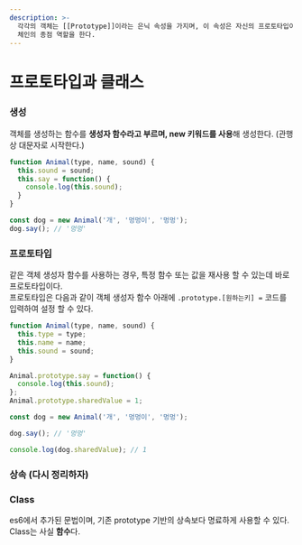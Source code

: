 ```yaml
---
description: >-
  각각의 객체는 [[Prototype]]이라는 은닉 속성을 가지며, 이 속성은 자신의 프로토타입이 되는 객체를 가리킨다. null은 프로토타입
  체인의 종점 역할을 한다.
---
```


# 프로토타입과 클래스

### 생성

객체를 생성하는 함수를 **생성자 함수라고 부르며, new 키워드를 사용**해 생성한다. \(관행상 대문자로 시작한다.\) 

```javascript
function Animal(type, name, sound) {
  this.sound = sound;
  this.say = function() {
    console.log(this.sound);
  }
}

const dog = new Animal('개', '멍멍이', '멍멍');
dog.say(); // '멍멍'
```



### 프로토타입

같은 객체 생성자 함수를 사용하는 경우, 특정 함수 또는 값을 재사용 할 수 있는데 바로 프로토타입이다.  
프로토타입은 다음과 같이 객체 생성자 함수 아래에 `.prototype.[원하는키] =` 코드를 입력하여 설정 할 수 있다.

```javascript
function Animal(type, name, sound) {
  this.type = type;
  this.name = name;
  this.sound = sound;
}

Animal.prototype.say = function() {
  console.log(this.sound);
};
Animal.prototype.sharedValue = 1;

const dog = new Animal('개', '멍멍이', '멍멍');

dog.say(); // '멍멍'

console.log(dog.sharedValue); // 1
```



### 상속 \(다시 정리하자\)



### Class

es6에서 추가된 문법이며, 기존 prototype 기반의 상속보다 명료하게 사용할 수 있다. Class는 사실 **함수**다.































